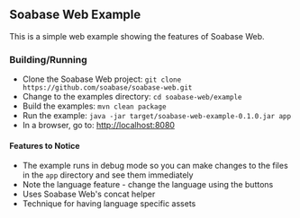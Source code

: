 ## Soabase Web Example

This is a simple web example showing the features of Soabase Web.

### Building/Running

* Clone the Soabase Web project: `git clone https://github.com/soabase/soabase-web.git`
* Change to the examples directory: `cd soabase-web/example`
* Build the examples: `mvn clean package`
* Run the example: `java -jar target/soabase-web-example-0.1.0.jar app`
* In a browser, go to: [http://localhost:8080](http://localhost:8080)

#### Features to Notice

* The example runs in debug mode so you can make changes to the files in the `app` directory and see them immediately
* Note the language feature - change the language using the buttons
* Uses Soabase Web's concat helper
* Technique for having language specific assets



